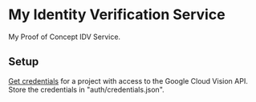 # My Identity Verification Service

My Proof of Concept IDV Service.

## Setup

[Get credentials](https://console.cloud.google.com/apis/credentials) for a project with access to the Google Cloud Vision API. Store the credentials in "auth/credentials.json".
